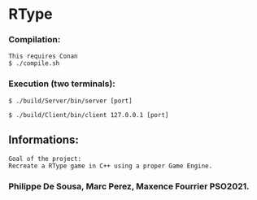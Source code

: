# RType

### Compilation:
```
This requires Conan
$ ./compile.sh
```

### Execution (two terminals):
```
$ ./build/Server/bin/server [port]
```
```
$ ./build/Client/bin/client 127.0.0.1 [port]
```

## Informations:

    Goal of the project:
    Recreate a RType game in C++ using a proper Game Engine.

### Philippe De Sousa, Marc Perez, Maxence Fourrier PSO2021.